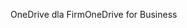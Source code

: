 <span data-ttu-id="f5e6e-101">OneDrive dla Firm</span><span class="sxs-lookup"><span data-stu-id="f5e6e-101">OneDrive for Business</span></span>
